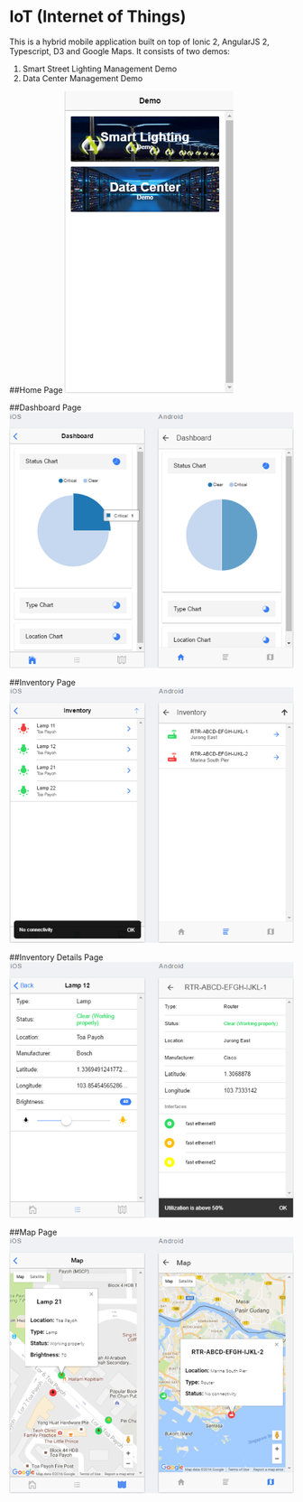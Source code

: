 # IoT (Internet of Things)

This is a hybrid mobile application built on top of Ionic 2, AngularJS 2, Typescript, D3 and Google Maps. It consists of two demos:

1. Smart Street Lighting Management Demo
2. Data Center Management Demo

##Home Page
![alt text](https://github.com/zhanghao0/data/blob/master/iot/home.png "Home Page")

##Dashboard Page
![alt text](https://github.com/zhanghao0/data/blob/master/iot/dashboard.png "Dashboard Page")

##Inventory Page
![alt text](https://github.com/zhanghao0/data/blob/master/iot/inventory.png "Inventory Page")

##Inventory Details Page
![alt text](https://github.com/zhanghao0/data/blob/master/iot/inventory-details.png "Inventory Details Page")

##Map Page
![alt text](https://github.com/zhanghao0/data/blob/master/iot/map.png "map Page")
